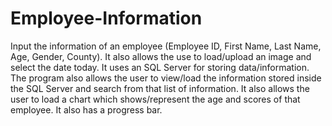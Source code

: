 # Employee-Information
Input the information of an employee (Employee ID, First Name, Last Name, Age, Gender, County). It also allows the use to load/upload an image and select the date today. 
It uses an SQL Server for storing data/information. 
The program also allows the user to view/load the information stored inside the SQL Server and search from that list of information.
It also allows the user to load a chart which shows/represent the age and scores of that employee.
It also has a progress bar.
